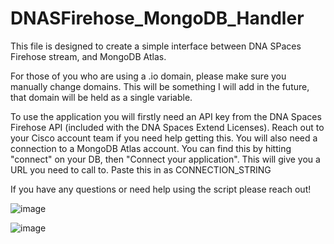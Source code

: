 # DNASFirehose_MongoDB_Handler

This file is designed to create a simple interface between DNA SPaces Firehose stream, and MongoDB Atlas.

For those of you who are using a .io domain, please make sure you manually change domains.
This will be something I will add in the future, that domain will be held as a single variable.

To use the application you will firstly need an API key from the DNA Spaces Firehose API (included with the DNA Spaces Extend Licenses).
Reach out to your Cisco account team if you need help getting this.
You will also need a connection to a MongoDB Atlas account.
You can find this by hitting "connect" on your DB, then "Connect your application".
This will give you a URL you need to call to.
Paste this in as CONNECTION_STRING

If you have any questions or need help using the script please reach out!

![image](https://user-images.githubusercontent.com/14348411/128566457-8de0e8c7-dc33-4931-929b-553d124cd27b.png)

![image](https://user-images.githubusercontent.com/14348411/128566477-3a23252f-96b4-46f2-8535-554a6d32d946.png)
